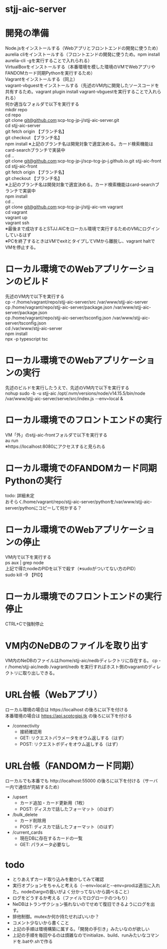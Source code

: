 # stjj-aic-server

# 開発の準備
Node.jsをインストールする（Webアプリとフロントエンドの開発に使うため）  
aurelia cliをインストールする（フロントエンドの開発に使うため。npm install aurelia-cli -gを実行することで入れられる）  
VirtualBoxをインストールする（本番環境を模した環境のVMでWebアプリやFANDOMカード同期Pythonを実行するため）  
Vagrantをインストールする（同上）  
vagrant-vbguestをインストールする（先述のVM内に開発したソースコードを共有するため。vagrant plugin install vagrant-vbguestを実行することで入れられる）  
何か適当なフォルダで以下を実行する  
mkdir repo  
cd repo  
git clone git@github.com:scp-tcg-jp-j/stjj-aic-server.git  
cd stjj-aic-server  
git fetch origin 【ブランチ名】  
git checkout 【ブランチ名】  
npm install
※上記のブランチ名は開発対象で適宜決める。カード検索機能はcard-searchブランチで実装中  
cd ..  
git clone git@github.com:scp-tcg-jp-j/scp-tcg-jp-j.github.io.git stjj-aic-front  
cd stjj-aic-front  
git fetch origin 【ブランチ名】  
git checkout 【ブランチ名】  
※上記のブランチ名は開発対象で適宜決める。カード検索機能はcard-searchブランチで実装中  
npm install  
cd ..  
git clone git@github.com:scp-tcg-jp-j/stjj-aic-vm vagrant  
cd vagrant  
vagrant up  
vagrant ssh  
※最後まで成功するとSTJJ.AICをローカル環境で実行するためのVMにログインしているはず  
※PCを終了するときはVMでexitとタイプしてVMから離脱し、vagrant haltでVMを停止する。
# ローカル環境でのWebアプリケーションのビルド
先述のVM内で以下を実行する  
cp -r /home/vagrant/repo/stjj-aic-server/src /var/www/stjj-aic-server  
cp /home/vagrant/repo/stjj-aic-server/package.json /var/www/stjj-aic-server/package.json  
cp /home/vagrant/repo/stjj-aic-server/tsconfig.json /var/www/stjj-aic-server/tsconfig.json  
cd /var/www/stjj-aic-server  
npm install  
npx -p typescript tsc  
# ローカル環境でのWebアプリケーションの実行
先述のビルドを実行したうえで、先述のVM内で以下を実行する  
nohup sudo -b -u stjj-aic /opt/.nvm/versions/node/v14.15.5/bin/node /var/www/stjj-aic-server/serve/src/index.js --env=local &  
# ローカル環境でのフロントエンドの実行
VM「外」のstjj-aic-frontフォルダで以下を実行する  
au run  
※https://localhost:8080にアクセスすると見られる  
# ローカル環境でのFANDOMカード同期Pythonの実行
todo: 詳細未定  
おそらく/home/vagrant/repo/stjj-aic-server/pythonを/var/www/stjj-aic-server/pythonにコピーして何かする？  
# ローカル環境でのWebアプリケーションの停止
VM内で以下を実行する  
ps aux | grep node  
上記で得たnodeのPIDを以下で殺す（※sudoがついてない方のPID）  
sudo kill -9 【PID】  
# ローカル環境でのフロントエンドの実行停止
CTRL+Cで強制停止  
# VM内のNeDBのファイルを取り出す
VM内のNeDBのファイルは/home/stjj-aic/nedbディレクトリに存在する。
cp -r /home/stjj-aic/nedb /vagrant/nedb
を実行すればホスト側のvagrantのディレクトリに取り出しできる。

# URL台帳（Webアプリ）
ローカル環境の場合は https://localhost の後ろに以下を付ける  
本番環境の場合は https://api.scptcgjpj.tk の後ろに以下を付ける  
* /connectivity
  * 接続確認用
  * GET: リクエストパラメータをオウム返しする（はず）
  * POST: リクエストボディをオウム返しする（はず）

# URL台帳（FANDOMカード同期）
ローカルでも本番でも http://localhost:55000 の後ろに以下を付ける（サーバー内で通信が完結するため）  
* /upsert
  * カード追加・カード更新用（1枚）
  * POST: ディスカで話したフォーマット（のはず）
* /bulk_delete
  * カード削除用
  * POST: ディスカで話したフォーマット（のはず）
* /current_cards
  * 現在DBに存在するカードの一覧
  * GET: パラメータ必要なし

# todo
* とりあえずカード取り込みを動かしてみて確認
* 実行オプションをちゃんと考える（--env=localと--env=prodは適当に入れた。nodeのargvの扱いがよく分かってないから調べること）
* ログをどうするか考える（ファイルでログローテのつもり）
* NeDBはトランザクション張れないのでせめて復旧できるようにログを出す。
* 排他制御。mutexか何か持たせればいいか？
* コメント少ないから書くこと
* 上記の手順は環境構築に属する。「開発の手引き」みたいなのが欲しい
* 上記の手順を毎回やるのは煩雑なのでinitialize、build、runみたいなコマンドを.batや.shで作る